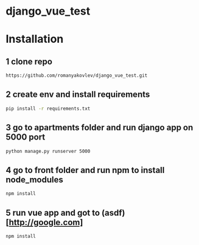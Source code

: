 # django_vue_test

# Installation

## 1 clone repo
```sh
https://github.com/romanyakovlev/django_vue_test.git
```

## 2 create env and install requirements
```sh
pip install -r requirements.txt
```

## 3 go to apartments folder and run django app on 5000 port
```sh
python manage.py runserver 5000
```

## 4 go to front folder and run npm to install node_modules
```sh
npm install
```

## 5 run vue app and got to (asdf)[http://google.com]
```sh
npm install
```
